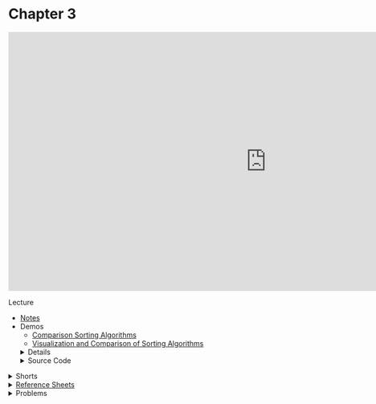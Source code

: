 # Chapter 3

<iframe width="1026" height="516" src="https://www.youtube.com/embed/fykrlqbV9wM" frameborder="0" allow="accelerometer; autoplay; clipboard-write; encrypted-media; gyroscope; picture-in-picture" allowfullscreen></iframe>

Lecture  
<ul>
  <li><a href="https://cs50.harvard.edu/ap/2021/curriculum/x/notes/3/">Notes</a></li>
  <li>Demos
    <ul>
      <li><a href="https://www.cs.usfca.edu/~galles/visualization/ComparisonSort.html">Comparison Sorting Algorithms</li>
      <li><a href="https://www.youtube.com/watch?v=ZZuD6iUe3Pc">Visualization and Comparison of Sorting Algorithms</li>
    </ul>
  <details>
    <summary>Slides</summary>
    <ul>
      <li><a href="https://docs.google.com/presentation/d/17eT9MaZBUByTTlpkliT8kTg7AW1820xMIQg0HDd5NCk/edit?usp=sharing">Google Slides</a></li>
      <li><a href="https://docs.google.com/presentation/d/17eT9MaZBUByTTlpkliT8kTg7AW1820xMIQg0HDd5NCk/edit?usp=sharing">PDF</a></li>
    </ul> 
  </details>
  <details>
    <summary>Source Code</summary>
    <ul>
      <li><a href="https://cdn.cs50.net/2019/fall/lectures/3/src3/">Index</a></li>
      <li><a href="https://cdn.cs50.net/2019/fall/lectures/3/src3.pdf">PDF</a></li>
      <li><a href="https://cdn.cs50.net/2019/fall/lectures/3/src3.zip">Zip</a></li>
    </ul>
  </details>  
</ul>

<details>  
  <summary>Shorts</summary>
  <ul>
    <li><a href="https://www.youtube.com/watch?v=TwsgCHYmbbA">Linear Search</a></li>
    <li><a href="https://www.youtube.com/watch?v=T98PIp4omUA">Binary Search</a></li>
    <li><a href="https://www.youtube.com/watch?v=RT-hUXUWQ2I">Bubble Sort</a></li>
    <li><a href="https://www.youtube.com/watch?v=3hH8kTHFw2A">Selection Sort</a></li>
    <li><a href="https://www.youtube.com/watch?v=O0VbBkUvriI">Insertion Sort</a></li>
    <li><a href="https://www.youtube.com/watch?v=mz6tAJMVmfM">Recursion</a></li>
    <li><a href="https://www.youtube.com/watch?v=mz6tAJMVmfM">Merge Sort</a></li>
    <li><a href="https://www.youtube.com/watch?v=ktWL3nN38ZA">Algorithm Summary</a></li>
   </ul>
</details>

<details>  
  <summary><a href="">Reference Sheets</a></summary>
  <ul>
    <li><a href="\ap\assets\pdfs\.pdf">Linear Search</a></li>
    <li><a href="\ap\assets\pdfs\.pdf">Binary Search</a></li>
    <li><a href="\ap\assets\pdfs\.pdf">Bubble Sort</a></li>
    <li><a href="\ap\assets\pdfs\.pdf">Selection Sort</a></li>
    <li><a href="\ap\assets\pdfs\.pdf">Insertion Sort</a></li>
    <li><a href="\ap\assets\pdfs\.pdf">Recursion</a></li>
    <li><a href="\ap\assets\pdfs\.pdf">Merge Sort</a></li>
    <li><a href="\ap\assets\pdfs\.pdf">Computational Complexity</a></li>
  </ul>
</details>

<details>  
  <summary>Problems</summary>
  <ul>
    <li><a href="https://cs50.harvard.edu/ap/2021/curriculum/x/psets/3/plurality/">Plurality</a></li>
    <li><a href="https://cs50.harvard.edu/ap/2021/curriculum/x/psets/3/runoff/">Runoff</a>, for those less comfortable</li>
    <li><a href="https://cs50.harvard.edu/ap/2021/curriculum/x/psets/3/tideman/">Tideman</a>, for those more comfortable</li>
  </ul>
</details>